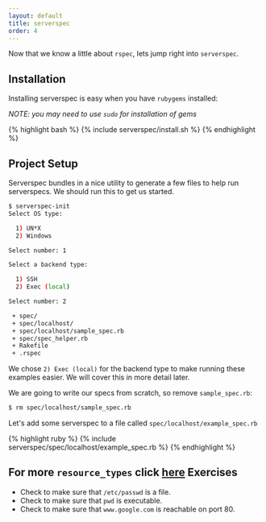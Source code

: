```yaml
---
layout: default
title: serverspec
order: 4
---
```


Now that we know a little about `rspec`, lets jump right into `serverspec`.

Installation
------------

Installing serverspec is easy when you have `rubygems` installed:

_NOTE: you may need to use `sudo` for installation of gems_

{% highlight bash %}
{% include serverspec/install.sh %}
{% endhighlight %}

Project Setup
-------------

Serverspec bundles in a nice utility to generate a few files to help run serverspecs.
We should run this to get us started.

```bash
$ serverspec-init
Select OS type:

  1) UN*X
  2) Windows

Select number: 1

Select a backend type:

  1) SSH
  2) Exec (local)

Select number: 2

 + spec/
 + spec/localhost/
 + spec/localhost/sample_spec.rb
 + spec/spec_helper.rb
 + Rakefile
 + .rspec
```

We chose `2) Exec (local)` for the backend type to make running these examples easier.
We will cover this in more detail later.

We are going to write our specs from scratch, so remove `sample_spec.rb`:

```bash
$ rm spec/localhost/sample_spec.rb
```

Let's add some serverspec to a file called `spec/localhost/example_spec.rb`

{% highlight ruby %}
{% include serverspec/spec/localhost/example_spec.rb %}
{% endhighlight %}


For more `resource_types` click [here](http://serverspec.org/resource_types.html)
Exercises
---------

* Check to make sure that `/etc/passwd` is a file.
* Check to make sure that `pwd` is executable.
* Check to make sure that `www.google.com` is reachable on port 80.
